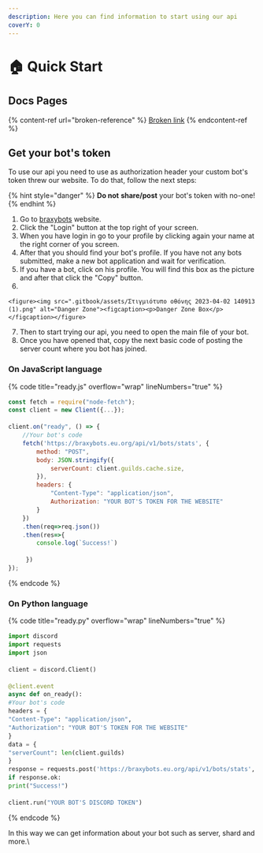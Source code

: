 ```yaml
---
description: Here you can find information to start using our api
coverY: 0
---
```


# 🏠 Quick Start

## Docs Pages

{% content-ref url="broken-reference" %}
[Broken link](broken-reference)
{% endcontent-ref %}

## Get your bot's token

To use our api you need to use as authorization header your custom bot's token threw our website. To do that, follow the next steps:

{% hint style="danger" %}
**Do not** **share/post** your bot's token with no-one!
{% endhint %}

1. Go to [braxybots](https://braxybots.eu.org) website.
2. Click the "Login" button at the top right of your screen.
3. When you have login in go to your profile by clicking again your name at the right corner of you screen.
4. After that you should find your bot's profile. If you have not any bots submitted, make a new bot application and wait for verification.
5. If you have a bot, click on his profile. You will find this box as the picture and after that click the "Copy" button.
6.

    <figure><img src=".gitbook/assets/Στιγμιότυπο οθόνης 2023-04-02 140913 (1).png" alt="Danger Zone"><figcaption><p>Danger Zone Box</p></figcaption></figure>
7. Then to start trying our api, you need to open the main file of your bot.
8. Once you have opened that, copy the next basic code of posting the server count where you bot has joined.

### On JavaScript language

{% code title="ready.js" overflow="wrap" lineNumbers="true" %}
```javascript
const fetch = require("node-fetch");
const client = new Client({...});

client.on("ready", () => {
    //Your bot's code
    fetch('https://braxybots.eu.org/api/v1/bots/stats', {
        method: "POST",
        body: JSON.stringify({
            serverCount: client.guilds.cache.size,
        }),
        headers: {
            "Content-Type": "application/json",
            Authorization: "YOUR BOT'S TOKEN FOR THE WEBSITE"
        }
    })
    .then(req=>req.json())
    .then(res=>{
        console.log(`Success!`)
    
     })
});
```
{% endcode %}

### On Python language

{% code title="ready.py" overflow="wrap" lineNumbers="true" %}
```python
import discord
import requests
import json

client = discord.Client()

@client.event
async def on_ready():
#Your bot's code
headers = {
"Content-Type": "application/json",
"Authorization": "YOUR BOT'S TOKEN FOR THE WEBSITE"
}
data = {
"serverCount": len(client.guilds)
}
response = requests.post('https://braxybots.eu.org/api/v1/bots/stats', headers=headers, json=data)
if response.ok:
print("Success!")

client.run("YOUR BOT'S DISCORD TOKEN")
```
{% endcode %}

In this way we can get information about your bot such as server, shard and more.\

